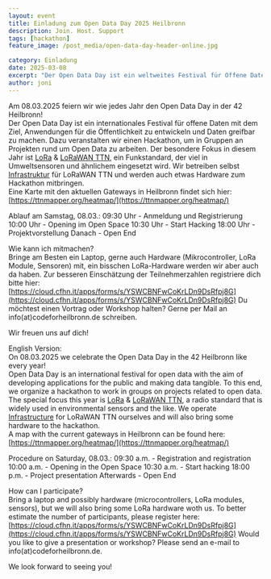 ```yaml
---
layout: event
title: Einladung zum Open Data Day 2025 Heilbronn
description: Join. Host. Support
tags: [hackathon]
feature_image: /post_media/open-data-day-header-online.jpg

category: Einladung
date: 2025-03-08
excerpt: "Der Open Data Day ist ein weltweites Festival für Offene Daten. Wir veranstalten am 08. März hierzu einen Hackathon mit Fokus auf Umweltsensorik und LoRaWAN TTN."
author: joni
---
```


Am 08.03.2025 feiern wir wie jedes Jahr den Open Data Day in der 42 Heilbronn!  
Der Open Data Day ist ein internationales Festival für offene Daten mit dem Ziel, Anwendungen für die Öffentlichkeit zu entwickeln und Daten greifbar zu machen.
Dazu veranstalten wir einen Hackathon, um in Gruppen an Projekten rund um Open Data zu arbeiten.
Der besondere Fokus in diesem Jahr ist [LoRa](https://de.wikipedia.org/wiki/Long_Range_Wide_Area_Network) & [LoRaWAN TTN](https://de.wikipedia.org/wiki/The_Things_Network), ein Funkstandard, der viel in Umweltsensoren und ähnlichem eingesetzt wird. Wir betreiben selbst [Infrastruktur](https://codeforheilbronn.de/projects/2018-02-08-LoraWan) für LoRaWAN TTN und werden auch etwas Hardware zum Hackathon mitbringen.  
Eine Karte mit den aktuellen Gateways in Heilbronn findet sich hier: [https://ttnmapper.org/heatmap/](https://ttnmapper.org/heatmap/)  


Ablauf am Samstag, 08.03.:
09:30 Uhr - Anmeldung und Registrierung
10:00 Uhr - Opening im Open Space
10:30 Uhr - Start Hacking
18:00 Uhr - Projektvorstellung
Danach    - Open End


Wie kann ich mitmachen?  
Bringe am Besten ein Laptop, gerne auch Hardware (Mikrocontroller, LoRa Module, Sensoren) mit, ein bisschen LoRa-Hardware werden wir aber auch da haben. Zur besseren Einschätzung der Teilnehmerzahlen registriere dich bitte hier: [https://cloud.cfhn.it/apps/forms/s/YSWCBNFwCoKrLDn9DsRfpj8G](https://cloud.cfhn.it/apps/forms/s/YSWCBNFwCoKrLDn9DsRfpj8G)
Du möchtest einen Vortrag oder Workshop halten? Gerne per Mail an info(at)codeforheilbronn.de schreiben.

Wir freuen uns auf dich!

English Version:  
On 08.03.2025 we celebrate the Open Data Day in the 42 Heilbronn like every year!  
Open Data Day is an international festival for open data with the aim of developing applications for the public and making data tangible.
To this end, we organize a hackathon to work in groups on projects related to open data.
The special focus this year is [LoRa](https://en.wikipedia.org/wiki/LoRa#LoRaWAN) & [LoRaWAN TTN](https://de.wikipedia.org/wiki/The_Things_Network), a radio standard that is widely used in environmental sensors and the like. We operate [Infrastructure](https://codeforheilbronn.de/projects/2018-02-08-LoraWan) for LoRaWAN TTN ourselves and will also bring some hardware to the hackathon.  
A map with the current gateways in Heilbronn can be found here: [https://ttnmapper.org/heatmap/](https://ttnmapper.org/heatmap/)  


Procedure on Saturday, 08.03.:
09:30 a.m. - Registration and registration
10:00 a.m. - Opening in the Open Space
10:30 a.m. - Start hacking
18:00 p.m. - Project presentation
Afterwards - Open End


How can I participate?  
Bring a laptop and possibly hardware (microcontrollers, LoRa modules, sensors), but we will also bring some LoRa hardware woth us. To better estimate the number of participants, please register here: [https://cloud.cfhn.it/apps/forms/s/YSWCBNFwCoKrLDn9DsRfpj8G](https://cloud.cfhn.it/apps/forms/s/YSWCBNFwCoKrLDn9DsRfpj8G)
Would you like to give a presentation or workshop? Please send an e-mail to info(at)codeforheilbronn.de.

We look forward to seeing you!
